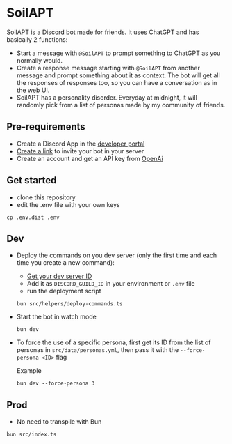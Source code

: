 # SoilAPT

SoilAPT is a Discord bot made for friends. It uses ChatGPT and has basically 2 functions:

- Start a message with `@SoilAPT` to prompt something to ChatGPT as you normally would.
- Create a response message starting with `@SoilAPT` from another message and prompt something about it as context. The bot will get all the responses of responses too, so you can have a conversation as in the web UI.
- SoilAPT has a personality disorder. Everyday at midnight, it will randomly pick from a list of personas made by my community of friends.

## Pre-requirements

- Create a Discord App in the [developer portal](https://discord.com/developers/applications)
- [Create a link](https://discord.com/developers/docs/getting-started#step-1-creating-an-app) to invite your bot in your server
- Create an account and get an API key from [OpenAi](https://openai.com/blog/openai-api)

## Get started

- clone this repository
- edit the .env file with your own keys

```
cp .env.dist .env
```

## Dev

- Deploy the commands on you dev server (only the first time and each time you create a new command):
  - [Get your dev server ID](https://support.discord.com/hc/en-us/articles/206346498-Where-can-I-find-my-User-Server-Message-ID-#:~:text=Obtaining%20Server%20IDs%20%2D%20Mobile%20App,name%20and%20select%20Copy%20ID.)
  - Add it as `DISCORD_GUILD_ID` in your environment or `.env` file
  - run the deployment script
  ```
  bun src/helpers/deploy-commands.ts
  ```
- Start the bot in watch mode

  ```
  bun dev
  ```

- To force the use of a specific persona, first get its ID from the list of personas in `src/data/personas.yml`, then pass it with the `--force-persona <ID>` flag

  Example

  ```
  bun dev --force-persona 3
  ```

## Prod

- No need to transpile with Bun

```
bun src/index.ts
```
